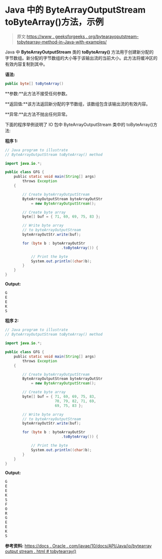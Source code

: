 # Java 中的 ByteArrayOutputStream toByteArray()方法，示例

> 原文:[https://www . geeksforgeeks . org/bytearayoputstream-tobytearray-method-in-Java-with-examples/](https://www.geeksforgeeks.org/bytearrayoutputstream-tobytearray-method-in-java-with-examples/)

Java 中 **ByteArrayOutputStream** 类的 **toByteArray()** 方法用于创建新分配的字节数组。新分配的字节数组的大小等于该输出流的当前大小。此方法将缓冲区的有效内容复制到其中。

**语法:**

```java
public byte[] toByteArray()

```

**参数:**此方法不接受任何参数。

**返回值:**该方法返回新分配的字节数组，该数组包含该输出流的有效内容。

**异常:**此方法不抛出任何异常。

下面的程序举例说明了 IO 包中 ByteArrayOutputStream 类中的 toByteArray()方法:

**程序 1:**

```java
// Java program to illustrate
// ByteArrayOutputStream toByteArray() method

import java.io.*;

public class GFG {
    public static void main(String[] args)
        throws Exception
    {

        // Create byteArrayOutputStream
        ByteArrayOutputStream byteArrayOutStr
            = new ByteArrayOutputStream();

        // Create byte array
        byte[] buf = { 71, 69, 69, 75, 83 };

        // Write byte array
        // to byteArrayOutputStream
        byteArrayOutStr.write(buf);

        for (byte b : byteArrayOutStr
                          .toByteArray()) {

            // Print the byte
            System.out.println((char)b);
        }
    }
}
```

**Output:**

```java
G
E
E
K
S

```

**程序 2:**

```java
// Java program to illustrate
// ByteArrayOutputStream toByteArray() method

import java.io.*;

public class GFG {
    public static void main(String[] args)
        throws Exception
    {

        // Create byteArrayOutputStream
        ByteArrayOutputStream byteArrayOutStr
            = new ByteArrayOutputStream();

        // Create byte array
        byte[] buf = { 71, 69, 69, 75, 83,
                       70, 79, 82, 71, 69,
                       69, 75, 83 };

        // Write byte array
        // to byteArrayOutputStream
        byteArrayOutStr.write(buf);

        for (byte b : byteArrayOutStr
                          .toByteArray()) {

            // Print the byte
            System.out.println((char)b);
        }
    }
}
```

**Output:**

```java
G
E
E
K
S
F
O
R
G
E
E
K
S

```

**参考资料:**
[https://docs . Oracle . com/javae/10/docs/API/Java/io/bytearray output stream . html # tobytearray()](https://docs.oracle.com/javase/10/docs/api/java/io/ByteArrayOutputStream.html#toByteArray())